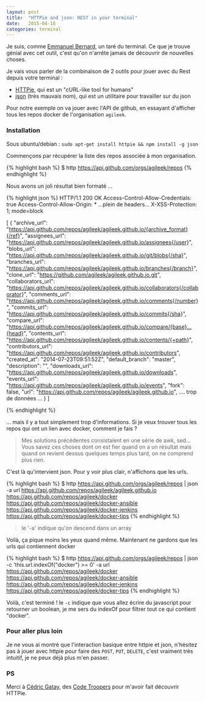 ```yaml
---
layout: post
title:  "HTTPie and json: REST in your terminal"
date:   2015-04-16
categories: terminal
---
```


Je suis, comme [Emmanuel Bernard][tare_du_terminal], un taré du terminal. Ce que je trouve génial avec cet outil, c'est qu'on n'arrête jamais de découvrir de nouvelles choses.

Je vais vous parler de la combinaison de 2 outils pour jouer avec du Rest depuis votre terminal :

* [HTTPie][httpie], qui est un "cURL-like tool for humans"
* [json][json] (très mauvais nom), qui est un utilitaire pour travailler sur du json

Pour notre exemple on va jouer avec l'API de github, en essayant d'afficher tous les repos docker de l'organisation ```agileek```.

### Installation

Sous ubuntu/debian : ```sudo apt-get install httpie && npm install -g json```

Commençons par récupérer la liste des repos associée à mon organisation.

{% highlight bash %}
$ http https://api.github.com/orgs/agileek/repos
{% endhighlight %}

Nous avons un joli résultat bien formaté ...

{% highlight json %}
HTTP/1.1 200 OK
Access-Control-Allow-Credentials: true
Access-Control-Allow-Origin: *
...plein de headers...
X-XSS-Protection: 1; mode=block

[
    {
        "archive_url": "https://api.github.com/repos/agileek/agileek.github.io/{archive_format}{/ref}", 
        "assignees_url": "https://api.github.com/repos/agileek/agileek.github.io/assignees{/user}", 
        "blobs_url": "https://api.github.com/repos/agileek/agileek.github.io/git/blobs{/sha}", 
        "branches_url": "https://api.github.com/repos/agileek/agileek.github.io/branches{/branch}", 
        "clone_url": "https://github.com/agileek/agileek.github.io.git", 
        "collaborators_url": "https://api.github.com/repos/agileek/agileek.github.io/collaborators{/collaborator}", 
        "comments_url": "https://api.github.com/repos/agileek/agileek.github.io/comments{/number}", 
        "commits_url": "https://api.github.com/repos/agileek/agileek.github.io/commits{/sha}", 
        "compare_url": "https://api.github.com/repos/agileek/agileek.github.io/compare/{base}...{head}", 
        "contents_url": "https://api.github.com/repos/agileek/agileek.github.io/contents/{+path}", 
        "contributors_url": "https://api.github.com/repos/agileek/agileek.github.io/contributors", 
        "created_at": "2014-07-23T09:51:52Z", 
        "default_branch": "master", 
        "description": "", 
        "downloads_url": "https://api.github.com/repos/agileek/agileek.github.io/downloads", 
        "events_url": "https://api.github.com/repos/agileek/agileek.github.io/events", 
        "fork": false,
        "url": "https://api.github.com/repos/agileek/agileek.github.io",
        .... trop de données ...
    }
] 

{% endhighlight %}

... mais il y a tout simplement trop d'informations. Si je veux trouver tous les repos qui ont un lien avec docker, comment je fais ? 

> Mes solutions précédentes consistaient en une série de awk, sed...<br /> 
Vous savez ces choses dont on est fier quand on a un résultat mais quand on revient dessus quelques temps plus tard, on ne comprend plus rien.

C'est là qu'intervient json. Pour y voir plus clair, n'affichons que les urls.

{% highlight bash %}
$ http https://api.github.com/orgs/agileek/repos | json -a url
https://api.github.com/repos/agileek/agileek.github.io
https://api.github.com/repos/agileek/docker
https://api.github.com/repos/agileek/docker-ansible
https://api.github.com/repos/agileek/docker-jenkins
https://api.github.com/repos/agileek/docker-tips
{% endhighlight %}

> le '-a' indique qu'on descend dans un array

Voilà, ça pique moins les yeux quand même. Maintenant ne gardons que les urls qui contiennent docker

{% highlight bash %}
$ http https://api.github.com/orgs/agileek/repos | json -c 'this.url.indexOf("docker") >= 0' -a url
https://api.github.com/repos/agileek/docker
https://api.github.com/repos/agileek/docker-ansible
https://api.github.com/repos/agileek/docker-jenkins
https://api.github.com/repos/agileek/docker-tips
{% endhighlight %}

Voilà, c'est terminé ! le ```-c``` indique que vous allez écrire du javascript pour retourner un boolean, je me sers du indexOf pour filtrer tout ce qui contient "docker".

### Pour aller plus loin

Je ne vous ai montré que l'interaction basique entre httpie et json, n'hésitez pas à jouer avec httpie pour faire des ```POST```, ```PUT```, ```DELETE```, c'est vraiment très intuitif, je ne peux déjà plus m'en passer.

### PS

Merci à [Cédric Gatay][cedric_gatay], des [Code Troopers][code-troopers] pour m'avoir fait découvrir HTTPie.

[tare_du_terminal]: http://agileek.github.io/java/2015/04/08/devoxx-jour-1/#le-tar-du-terminal
[cedric_gatay]: http://www.bloggure.info/
[code-troopers]: http://code-troopers.com/
[json]: http://trentm.com/json/
[httpie]: http://httpie.org/